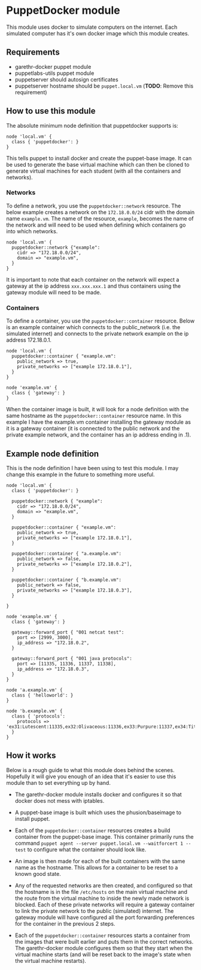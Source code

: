 # PuppetDocker module
This module uses docker to simulate computers on the internet. Each simulated computer has it's own docker image which this module creates.

## Requirements
- garethr-docker puppet module
- puppetlabs-utils puppet module
- puppetserver should autosign certificates
- puppetserver hostname should be `puppet.local.vm` (**TODO**: Remove this requirement)

## How to use this module
The absolute minimum node definition that puppetdocker supports is:
```puppet
node 'local.vm' {
  class { 'puppetdocker': }
}
```
This tells puppet to install docker and create the puppet-base image. It can be used to generate the base virtual machine which can then be cloned to generate virtual machines for each student (with all the containers and networks).

### Networks
To define a network, you use the `puppetdocker::network` resource. The below example creates a network on the `172.18.0.0/24` cidr with the domain name `example.vm`. The name of the resource, `example`, becomes the name of the network and will need to be used when defining which containers go into which networks.

```puppet
node 'local.vm' {
  puppetdocker::network {"example":
    cidr => "172.18.0.0/24",
    domain => "example.vm",
  }
}
```

It is important to note that each container on the network will expect a gateway at the ip address `xxx.xxx.xxx.1` and thus containers using the gateway module will need to be made.

### Containers
To define a container, you use the `puppetdocker::container` resource. Below is an example container which connects to the public_network (i.e. the simulated internet) and connects to the private network example on the ip address 172.18.0.1.

```puppet
node 'local.vm' {
  puppetdocker::container { "example.vm":
    public_network => true,
    private_networks => ["example 172.18.0.1"],
  }
}

node 'example.vm' {
  class { 'gateway': }
}
```

When the container image is built, it will look for a node definition with the same hostname as the `puppetdocker::container` resource name. In this example I have the example.vm container installing the gateway module as it is a gateway container (it is connected to the public network and the private example network, and the container has an ip address ending in .1).

## Example node definition
This is the node definition I have been using to test this module. I may change this example in the future to something more useful.

```puppet
node 'local.vm' {
  class { 'puppetdocker': }

  puppetdocker::network { "example":
    cidr => "172.18.0.0/24",
    domain => "example.vm",
  }

  puppetdocker::container { "example.vm":
    public_network => true,
    private_networks => ["example 172.18.0.1"],
  }

  puppetdocker::container { "a.example.vm":
    public_network => false,
    private_networks => ["example 172.18.0.2"],
  }

  puppetdocker::container { "b.example.vm":
    public_network => false,
    private_networks => ["example 172.18.0.3"],
  }

}

node 'example.vm' {
  class { 'gateway': }

  gateway::forward_port { "001 netcat test":
    port => [2999, 3000],
    ip_address => "172.18.0.2",
  }

  gateway::forward_port { "001 java protocols":
    port => [11335, 11336, 11337, 11338],
    ip_address => "172.18.0.3",
  }
}

node 'a.example.vm' {
  class { 'helloworld': }
}

node 'b.example.vm' {
  class { 'protocols':
    protocols => 'ex31:Lutescent:11335,ex32:Olivaceous:11336,ex33:Purpure:11337,ex34:Titian:11338',
  }
}
```

## How it works
Below is a rough guide to what this module does behind the scenes. Hopefully it will give you enough of an idea that it's easier to use this module than to set everything up by hand.

- The garethr-docker module installs docker and configures it so that docker does not mess with iptables.

- A puppet-base image is built which uses the phusion/baseimage to install puppet.

- Each of the `puppetdocker::container` resources creates a build container from the puppet-base image. This container primarily runs the command `puppet agent --server puppet.local.vm --waitforcert 1 --test` to configure what the container should look like.

- An image is then made for each of the built containers with the same name as the hostname. This allows for a container to be reset to a known good state.

- Any of the requested networks are then created, and configured so that the hostname is in the file `/etc/hosts` on the main virtual machine and the route from the virtual machine to inside the newly made network is blocked. Each of these private networks will require a gateway container to link the private network to the public (simulated) internet. The gateway module will have configured all the port forwarding preferences for the container in the previous 2 steps.

- Each of the `puppetdocker::container` resources starts a container from the images that were built earlier and puts them in the correct networks. The garethr-docker module configures them so that they start when the virtual machine starts (and will be reset back to the image's state when the virtual machine restarts).
